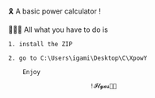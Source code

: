 🎗 A basic power calculator !

👨🏻‍💻 All what you have to do is

    1. install the ZIP

    2. go to C:\Users\igami\Desktop\C\XpowY

        Enjoy 
        
                           !𝓘𝓵𝔂𝓪𝓼🤳🏽
